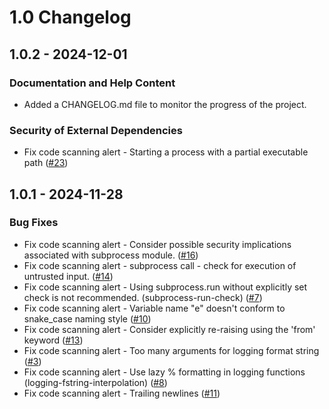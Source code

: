 # 1.0 Changelog

## 1.0.2 - 2024-12-01

### Documentation and Help Content

- Added a CHANGELOG.md file to monitor the progress of the project.

### Security of External Dependencies

-  Fix code scanning alert - Starting a process with a partial executable path ([#23](https://github.com/YourLabXYZ/PyPIxz/issues/24))

## 1.0.1 - 2024-11-28

### Bug Fixes
- Fix code scanning alert - Consider possible security implications associated with subprocess module. ([#16](https://github.com/YourLabXYZ/PyPIxz/issues/16))
- Fix code scanning alert - subprocess call - check for execution of untrusted input. ([#14](https://github.com/YourLabXYZ/PyPIxz/issues/14))
- Fix code scanning alert - Using subprocess.run without explicitly set check is not recommended. (subprocess-run-check) ([#7](https://github.com/YourLabXYZ/PyPIxz/issues/7))
- Fix code scanning alert - Variable name "e" doesn't conform to snake_case naming style ([#10](https://github.com/YourLabXYZ/PyPIxz/issues/10))
- Fix code scanning alert - Consider explicitly re-raising using the 'from' keyword ([#13](https://github.com/YourLabXYZ/PyPIxz/issues/13))
- Fix code scanning alert - Too many arguments for logging format string ([#3](https://github.com/YourLabXYZ/PyPIxz/issues/3))
- Fix code scanning alert - Use lazy % formatting in logging functions (logging-fstring-interpolation) ([#8](https://github.com/YourLabXYZ/PyPIxz/issues/8))
- Fix code scanning alert - Trailing newlines ([#11](https://github.com/YourLabXYZ/PyPIxz/issues/11))
